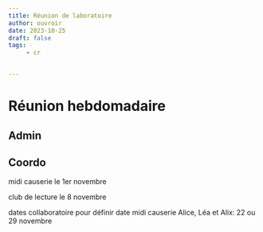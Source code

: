 ```yaml
---
title: Réunion de laboratoire
author: ouvroir
date: 2023-10-25
draft: false
tags:
     - cr


---
```


# Réunion hebdomadaire

## Admin

## Coordo

midi causerie le 1er novembre

club de lecture le 8 novembre

dates collaboratoire pour définir date midi causerie Alice, Léa et Alix: 22 ou 29 novembre

